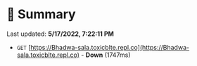 # 📖 Summary
Last updated: **5/17/2022, 7:22:11 PM**

- `GET` [https://Bhadwa-sala.toxicblte.repl.co](https://Bhadwa-sala.toxicblte.repl.co) - **Down** (1747ms)
